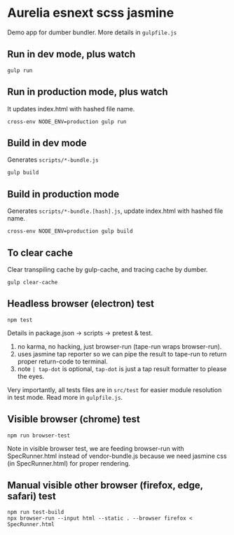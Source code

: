 # Aurelia esnext scss jasmine

Demo app for dumber bundler. More details in `gulpfile.js`

## Run in dev mode, plus watch
```
gulp run
```

## Run in production mode, plus watch

It updates index.html with hashed file name.
```
cross-env NODE_ENV=production gulp run
```

## Build in dev mode

Generates `scripts/*-bundle.js`
```
gulp build
```

## Build in production mode

Generates `scripts/*-bundle.[hash].js`, update index.html with hashed file name.
```
cross-env NODE_ENV=production gulp build
```

## To clear cache

Clear transpiling cache by gulp-cache, and tracing cache by dumber.
```
gulp clear-cache
```

## Headless browser (electron) test
```
npm test
```

Details in package.json -> scripts -> pretest & test.

1. no karma, no hacking, just browser-run (tape-run wraps browser-run).
2. uses jasmine tap reporter so we can pipe the result to tape-run to return proper return-code to terminal.
3. note `| tap-dot` is optional, `tap-dot` is just a tap result formatter to please the eyes.

Very importantly, all tests files are in `src/test` for easier module resolution in test mode. Read more in `gulpfile.js`.

## Visible browser (chrome) test
```
npm run browser-test
```

Note in visible browser test, we are feeding browser-run with SpecRunner.html instead of vendor-bundle.js because we need jasmine css (in SpecRunner.html) for proper rendering.

## Manual visible other browser (firefox, edge, safari) test
```
npm run test-build
npx browser-run --input html --static . --browser firefox < SpecRunner.html
```
